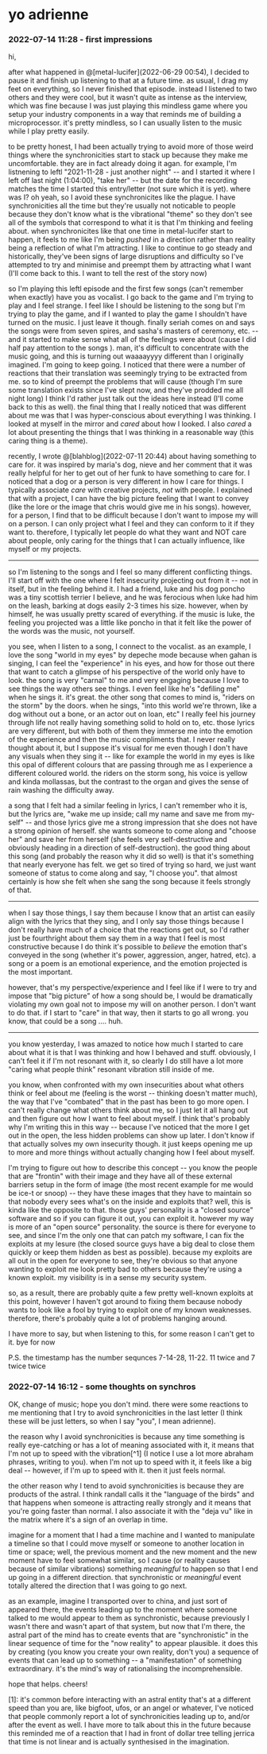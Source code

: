 # yo adrienne

### 2022-07-14 11:28 - first impressions

hi,

after what happened in @[metal-lucifer](2022-06-29 00:54), I decided to pause it and finish up listening to that at a future time. as usual, I drag my feet on everything, so I never finished that episode. instead I listened to two others and they were cool, but it wasn't quite as intense as the interview, which was fine because I was just playing this mindless game where you setup your industry components in a way that reminds me of building a microprocessor. it's pretty mindless, so I can usually listen to the music while I play pretty easily.

to be pretty honest, I had been actually trying to avoid more of those weird things where the synchronicities start to stack up because they make me uncomfortable. they are in fact already doing it agan. for example, I'm listnening to leftl "2021-11-28 - just another night" -- and I started it where I left off last night (1:04:00), "take her" -- but the date for the recording matches the time I started this entry/letter (not sure which it is yet). where was I? oh yeah, so I avoid these synchronicites like the plague. I have synchronicities all the time but they're usually not noticable to people because they don't know what is the vibrational "theme" so they don't see all of the symbols that correspond to what it is that I'm thinking and feeling about. when synchronicites like that one time in metal-lucifer start to happen, it feels to me like I'm being *pushed* in a direction rather than reality being a reflection of what I'm attracting. I like to continue to go steady and historically, they've been signs of large disruptions and difficulty so I've attempted to try and minimise and preempt them by attracting what I want (I'll come back to this. I want to tell the rest of the story now)

so I'm playing this leftl episode and the first few songs (can't remember when exactly) have you as vocalist. I go back to the game and I'm trying to play and I feel strange. I feel like I should be listening to the song but I'm trying to play the game, and if I wanted to play the game I shouldn't have turned on the music. I just leave it though. finally seriah comes on and says the songs were from seven spires, and sasha's masters of ceremony, etc. -- and it started to make sense what all of the feelings were about (cause I did half pay attention to the songs ). man, it's difficult to concentrate with the music going, and this is turning out waaaayyyy different than I originally imagined. I'm going to keep going. I noticed that there were a number of reactions that their translation was seemingly trying to be extracted from me. so to kind of preempt the problems that will cause (though I'm sure some translation exists since I've slept now, and they've prodded me all night long) I think I'd rather just talk out the ideas here instead (I'll come back to this as well). the final thing that I really noticed that was different about me was that I was hyper-conscious about everything I was thinking. I looked at myself in the mirror and *cared* about how I looked. I also *cared* a lot about presenting the things that I was thinking in a reasonable way (this caring thing is a theme).

recently, I wrote @[blahblog](2022-07-11 20:44) about having something to care for. it was inspired by maria's dog, nieve and her comment that it was really helpful for her to get out of her funk to have something to care for. I noticed that a dog or a person is very different in how I care for things. I typically associate *care* with creative projects, *not* with people. I explained that with a project, I can have the big picture feeling that I want to convey (like the lore or the image that chris would give me in his songs). however, for a person, I find that to be difficult because I don't want to impose my will on a person. I can only project what I feel and they can conform to it if they want to. therefore, I typically let people do what they want and NOT care about people, only caring for the things that I can actually influence, like myself or my projects.

---

so I'm listening to the songs and I feel so many different conflicting things. I'll start off with the one where I felt insecurity projecting out from it -- not in itself, but in the feeling behind it. I had a friend, luke and his dog poncho was a tiny scottish terrier I believe, and he was ferocious when luke had him on the leash, barking at dogs easily 2-3 times his size. however, when by himself, he was usually pretty scared of everything. if the music is luke, the feeling you projected was a little like poncho in that it felt like the power of the words was the music, not yourself.

you see, when I listen to a song, I connect to the vocalist. as an example, I love the song "world in my eyes" by depeche mode because when gahan is singing, I can feel the "experience" in his eyes, and how for those out there that want to catch a glimpse of his perspective of the world only have to look. the song is very "carnal" to me and very engaging because I love to see things the way others see things. I even feel like he's "defiling me" when he sings it. it's great. the other song that comes to mind is, "riders on the storm" by the doors. when he sings, "into this world we're thrown, like a dog without out a bone, or an actor out on loan, etc" I really feel his journey through life not really having something solid to hold on to, etc. those lyrics are very different, but with both of them they immerse me into the emotion of the experience and then the music compliments that. I never really thought about it, but I suppose it's visual for me even though I don't have any visuals when they sing it -- like for example the world in my eyes is like this opal of different colours that are passing through me as I experience a different coloured world. the riders on the storm song, his voice is yellow and kinda mollassas, but the contrast to the  organ and gives the sense of rain washing the difficulty away.

a song that I felt had a similar feeling in lyrics, I can't remember who it is, but the lyrics are, "wake me up inside; call my name and save me from my-self" -- and those lyrics give me a strong impression that she does not have a strong opinion of herself. she wants someone to come along and "choose her" and save her from herself (she feels very self-destructive and obviously heading in a direction of self-destruction). the good thing about this song (and probably the reason why it did so well) is that it's something that nearly everyone has felt. we get so tired of trying so hard, we just want someone of status to come along and say, "I choose you". that almost certainly is how she felt when she sang the song because it feels strongly of that.

---

when I say those things, I say them because I know that an artist can easily align with the lyrics that they sing, and I only say those things because I don't really have much of a choice that the reactions get out, so I'd rather just be fourthright about them say them in a way that I feel is most constructive because I do think it's possible to *believe* the emotion that's conveyed in the song (whether it's power, aggression, anger, hatred, etc). a song or a poem is an emotional experience, and the emotion projected is the most important.

however, that's my perspective/experience and I feel like if I were to try and impose that "big picture" of how a song should be, I would be dramatically violating my own goal not to impose my will on another person. I don't want to do that. if I start to "care" in that way, then it starts to go all wrong. you know, that could be a song .... huh.

---

you know yesterday, I was amazed to notice how much I started to care about what it is that I was thinking and how I behaved and stuff. obviously, I can't feel it if I'm not resonant with it, so clearly I do still have a lot more "caring what people think" resonant vibration still inside of me.

you know, when confronted with my own insecurities about what others think or feel about me (feeling is the worst -- thinking doesn't matter much), the way that I've "combated" that in the past has been to go more open. I can't really change what others think about me, so I just let it all hang out and then figure out how I want to feel about myself. I think that's probably why I'm writing this in this way -- because I've noticed that the more I get out in the open, the less hidden problems can show up later. I don't know if that actually solves my own insecurity though. it just keeps opening me up to more and more things without actually changing how I feel about myself.

I'm trying to figure out how to describe this concept -- you know the people that are "frontin" with their image and they have all of these external barriers setup in the form of image (the most recent example for me would be ice-t or snoop) -- they have these images that they have to maintain so that nobody every sees what's on the inside and exploits that? well, this is kinda like the opposite to that. those guys' personality is a "closed source" software and so if you can figure it out, you can exploit it. however my way is more of an "open source" personality. the source is there for everyone to see, and since I'm the only one that can patch my software, I can fix the exploits at my lesure (the closed source guys have a big deal to close them quickly or keep them hidden as best as possible). because my exploits are all out in the open for everyone to see, they're obvious so that anyone wanting to exploit me look pretty bad to others because they're using a known exploit. my visibility is in a sense my security system.

so, as a result, there are probably quite a few pretty well-known exploits at this point, however I haven't got around to fixing them because nobody wants to look like a fool by trying to exploit one of my known weaknesses. therefore, there's probably quite a lot of problems hanging around.

I have more to say, but when listening to this, for some reason I can't get to it. bye for now

P.S. the timestamp has the number sequnces 7-14-28, 11-22. 11 twice and 7 twice twice

### 2022-07-14 16:12 - some thoughts on synchros

OK, change of music; hope you don't mind. there were some reactions to me mentioning that I try to avoid synchronicities in the last letter (I think these will be just letters, so when I say "you", I mean adrienne).

the reason why I avoid synchronicities is because any time something is really eye-catching or has a lot of meaning associated with it, it means that I'm not up to speed with the vibration[^1] (I notice I use a lot more abraham phrases, writing to you). when I'm not up to speed with it, it feels like a big deal -- however, if I'm up to speed with it. then it just feels normal.

the other reason why I tend to avoid synchronicities is because they are products of the astral. I think randall calls it the "language of the birds" and that happens when someone is attracting really strongly and it means that you're going faster than normal. I also associate it with the "deja vu" like in the matrix where it's a sign of an overlap in time.

imagine for a moment that I had a time machine and I wanted to manipulate a timeline so that I could move myself or someone to another location in time or space; well, the previous moment and the new moment and the new moment have to feel somewhat similar, so I cause (or reality causes because of similar vibrations) something *meaningful* to happen so that I end up going in a different direction. that synchronistic or *meaningful* event totally altered the direction that I was going to go next.

as an example, imagine I transported over to china, and just sort of appeared there, the events leading up to the moment where someone talked to me would appear to them as synchronistic, because previously I wasn't there and wasn't apart of that system, but now that I'm there, the astral part of the mind has to create events that are "synchronistic" in the linear sequence of time for the "now reality" to appear plausible. it does this by creating (you know you create your own reality, don't you) a sequence of events that can lead up to something -- a "manifestation" of something extraordinary. it's the mind's way of rationalising the incomprehensible.

hope that helps. cheers!

[1]: it's common before interacting with an astral entity that's at a different speed than you are, like bigfoot, ufos, or an angel or whatever, I've noticed that people commonly report a lot of synchronicities leading up to, and/or after the event as well. I have more to talk about this in the future because this reminded me of a reaction that I had in front of dollar tree telling jerrica that time is not linear and is actually synthesised in the imagination.
